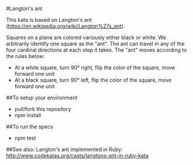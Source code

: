 #Langton's ant

This kata is based on Langton's ant (https://en.wikipedia.org/wiki/Langton%27s_ant).

Squares on a plane are colored variously either black or white. We arbitrarily identify one square as the "ant". The ant can travel in any of the four cardinal directions at each step it takes. The "ant" moves according to the rules below:
- At a white square, turn 90° right, flip the color of the square, move forward one unit
- At a black square, turn 90° left, flip the color of the square, move forward one unit

##To setup your environment
- pull/fork this repository
- npm install

##To run the specs
- npm test

##See also:
Langton's ant implemented in Ruby: http://www.codekatas.org/casts/langtons-ant-in-ruby-kata
